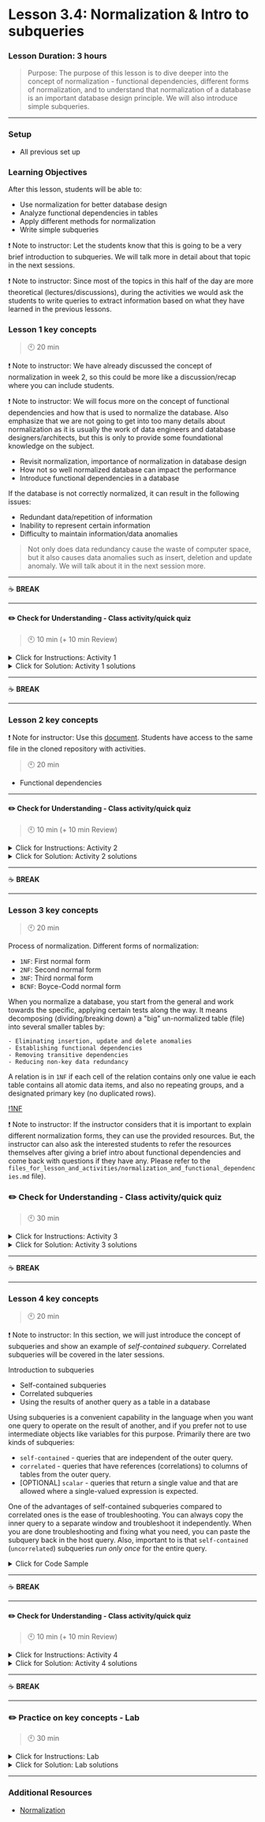 # Lesson 3.4: Normalization & Intro to subqueries

### Lesson Duration: 3 hours

> Purpose: The purpose of this lesson is to dive deeper into the concept of normalization - functional dependencies, different forms of normalization, and to understand that normalization of a database is an important database design principle. We will also introduce simple subqueries.

---

### Setup

- All previous set up

### Learning Objectives

After this lesson, students will be able to:

- Use normalization for better database design
- Analyze functional dependencies in tables
- Apply different methods for normalization
- Write simple subqueries

:exclamation: Note to instructor: Let the students know that this is going to be a very brief introduction to subqueries. We will talk more in detail about that topic in the next sessions.

:exclamation: Note to instructor: Since most of the topics in this half of the day are more theoretical (lectures/discussions), during the activities we would ask the students to write queries to extract information based on what they have learned in the previous lessons.

### Lesson 1 key concepts

> :clock10: 20 min

:exclamation: Note to instructor: We have already discussed the concept of normalization in week 2, so this could be more like a discussion/recap where you can include students.

:exclamation: Note to instructor: We will focus more on the concept of functional dependencies and how that is used to normalize the database. Also emphasize that we are not going to get into too many details about normalization as it is usually the work of data engineers and database designers/architects, but this is only to provide some foundational knowledge on the subject.

- Revisit normalization, importance of normalization in database design
- How not so well normalized database can impact the performance
- Introduce functional dependencies in a database

If the database is not correctly normalized, it can result in the following issues:

- Redundant data/repetition of information
- Inability to represent certain information
- Difficulty to maintain information/data anomalies

> Not only does data redundancy cause the waste of computer space, but it also causes data anomalies such as insert, deletion and update anomaly. We will talk about it in the next session more.

---

:coffee: **BREAK**

---

#### :pencil2: Check for Understanding - Class activity/quick quiz

> :clock10: 10 min (+ 10 min Review)

<details>
  <summary> Click for Instructions: Activity 1 </summary>

- Link to [activity 1](https://github.com/ironhack-edu/data_3.04_activities/blob/master/3.04_activity_1.md).

</details>

<details>
  <summary>Click for Solution: Activity 1 solutions</summary>

- Link to [activity 1 solution](https://gist.github.com/ironhack-edu/73d77cdfb16ed629826f24e26a14d199).

</details>

---

:coffee: **BREAK**

---

### Lesson 2 key concepts

:exclamation: Note for instructor: Use this [document](files_for_lesson_and_activities/normalization_and_functional_dependencies.md). Students have access to the same file in the cloned repository with activities.

> :clock10: 20 min

- Functional dependencies

---

#### :pencil2: Check for Understanding - Class activity/quick quiz

> :clock10: 10 min (+ 10 min Review)

<details>
  <summary> Click for Instructions: Activity 2 </summary>

- Link to [activity 2](https://github.com/ironhack-edu/data_3.04_activities/blob/master/3.04_activity_2.md).

</details>

<details>
  <summary>Click for Solution: Activity 2 solutions</summary>

- Link to [activity 2 solution](https://gist.github.com/ironhack-edu/5beddaa4def3c9ea3fb67ffd3cdb3d83).

</details>

---

:coffee: **BREAK**

---

### Lesson 3 key concepts

> :clock10: 20 min

Process of normalization. Different forms of normalization:

- `1NF`: First normal form
- `2NF`: Second normal form
- `3NF`: Third normal form
- `BCNF`: Boyce-Codd normal form

When you normalize a database, you start from the general and work towards the specific, applying certain tests along the way. It means decomposing (dividing/breaking down) a "big" un-normalized table (file) into several smaller tables by:

    - Eliminating insertion, update and delete anomalies
    - Establishing functional dependencies
    - Removing transitive dependencies
    - Reducing non-key data redundancy

A relation is in `1NF` if each cell of the relation contains only one value ie each table contains all atomic data items, and also no repeating groups, and a designated primary key (no duplicated rows).

[!1NF](https://education-team-2020.s3-eu-west-1.amazonaws.com/data-analytics/3.4-1NF.png)

:exclamation: Note to instructor: If the instructor considers that it is important to explain different normalization forms, they can use the provided resources. But, the instructor can also ask the interested students to refer the resources themselves after giving a brief intro about functional dependencies and come back with questions if they have any. Please refer to the `files_for_lesson_and_activities/normalization_and_functional_dependencies.md` file).

### :pencil2: Check for Understanding - Class activity/quick quiz

> :clock10: 30 min

<details>
  <summary> Click for Instructions: Activity 3 </summary>

- Link to [activity 3](https://github.com/ironhack-edu/data_3.04_activities/blob/master/3.04_activity_3.md).

</details>

<details>
  <summary>Click for Solution: Activity 3 solutions </summary>

- Link to [activity 3 solution](https://gist.github.com/ironhack-edu/69c0c45190fb47d7faef593353a138a8).

</details>

---

:coffee: **BREAK**

---

### Lesson 4 key concepts

> :clock10: 20 min

:exclamation: Note to instructor: In this section, we will just introduce the concept of subqueries and show an example of _self-contained subquery_. Correlated subqueries will be covered in the later sessions.

Introduction to subqueries

- Self-contained subqueries
- Correlated subqueries
- Using the results of another query as a table in a database

Using subqueries is a convenient capability in the language when you want one query to operate on the result of another, and if you prefer not to use intermediate objects like variables for this purpose. Primarily there are two kinds of subqueries:

- `self-contained` - queries that are independent of the outer query.
- `correlated` - queries that have references (correlations) to columns of tables from the outer query.
- [OPTIONAL] `scalar` - queries that return a single value and that are allowed where a single-valued expression is expected.

One of the advantages of self-contained subqueries compared to correlated ones is the ease of troubleshooting. You can always copy the inner query to a separate window and troubleshoot it independently. When you are done troubleshooting and fixing what you need, you can paste the subquery back in the host query. Also, important to is that `self-contained` (`uncorrelated`) subqueries _run only once_ for the entire query.

<details>
  <summary> Click for Code Sample </summary>

Lets use the `loan` table from the `bank` database. We want to identify the customers who have borrowed amount which are more than the average amount of all customers. This would not be possible to achieve through simple queries that have used before (without using variables which we will take a look at, later in the course). For this we will use a subquery.

```sql
-- step 1: calculate the average
select avg(amount) from bank.loan;

-- step 2 --> pseudo code the main goal of this step ....
select * from bank.loan
where amount > "AVERAGE";

-- step 3 ... create the query
select * from bank.loan
where amount > (
  select avg(amount)
  from bank.loan
);
```

```sql
-- step 4 - Prettify the result. Let's find top 10 such customers
select * from bank.loan
where amount > (select avg(amount)
from bank.loan)
order by amount desc
limit 10;
```

</details>

---

:coffee: **BREAK**

---

#### :pencil2: Check for Understanding - Class activity/quick quiz

> :clock10: 10 min (+ 10 min Review)

<details>
  <summary> Click for Instructions: Activity 4 </summary>

- Link to [activity 4](https://github.com/ironhack-edu/data_3.04_activities/blob/master/3.04_activity_4.md).

</details>

<details>
  <summary>Click for Solution: Activity 4 solutions</summary>

- Link to [activity 4 solution](https://gist.github.com/ironhack-edu/1d57f70d75d7877f1a3a7097d465881b).

</details>

---

:coffee: **BREAK**

---

### :pencil2: Practice on key concepts - Lab

> :clock10: 30 min

<details>
  <summary> Click for Instructions: Lab </summary>

- Link to the lab: [https://github.com/ironhack-labs/lab-database-normalization](https://github.com/ironhack-labs/lab-database-normalization)

</details>

<details>
  <summary>Click for Solution: Lab solutions</summary>

- Link to the [lab solution](https://gist.github.com/ironhack-edu/e71d52a89d768e99984cb07f4a41374d).

</details>

---

### Additional Resources

- [Normalization](https://condor.depaul.edu/gandrus/240IT/accesspages/normalization3.htm)
